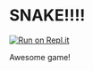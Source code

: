 # SNAKE!!!!

[![Run on Repl.it](https://repl.it/badge/github/foxandrewd/Snake)](https://repl.it/github/foxandrewd/Snake)

Awesome game!
